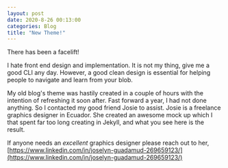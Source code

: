 ```yaml
---
layout: post
date: 2020-8-26 00:13:00
categories: Blog
title: "New Theme!"
---
```


There has been a facelift!

<!--more-->

I hate front end design and implementation. It is not my thing, give me a good CLI any day. However, a good clean design is essential for helping people to navigate and learn from your blob.

My old blog's theme was hastily created in a couple of hours with the intention of refreshing it soon after. Fast forward a year, I had not done anything. So I contacted my good friend Josie to assist. Josie is a freelance graphics designer in Ecuador. She created an awesome mock up which I that spent far too long creating in Jekyll, and what you see here is the result.

If anyone needs an *excellent* graphics designer please reach out to her,  [https://www.linkedin.com/in/joselyn-guadamud-269659123/](https://www.linkedin.com/in/joselyn-guadamud-269659123/)
